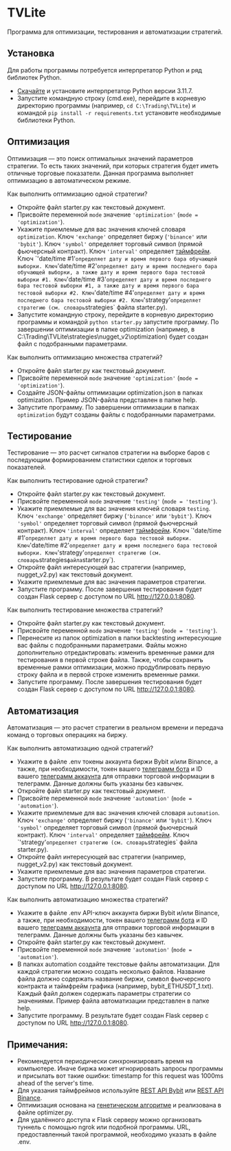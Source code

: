 # TVLite
Программа для оптимизации, тестирования и автоматизации стратегий.

## Установка
Для работы программы потребуется интерпретатор Python и ряд библиотек Python.
- [Скачайте](https://www.python.org/downloads/release/python-3117/) и установите интерпретатор Python версии 3.11.7.
- Запустите командную строку (cmd.exe), перейдите в корневую директорию программы (например, `cd C:\Trading\TVLite`) и командой `pip install -r requirements.txt` установите необходимые библиотеки Python.

## Оптимизация
Оптимизация — это поиск оптимальных значений параметров стратегии. То есть таких значений, при которых стратегия будет иметь отличные торговые показатели. Данная программа выполняет оптимизацию в автоматическом режиме.

Как выполнить оптимизацию одной стратегии?
- Откройте файл starter.py как текстовый документ.
- Присвойте переменной `mode` значение `'optimization'` (`mode = 'optimization'`).
- Укажите приемлемые для вас значения ключей словаря `optimization`. Ключ `'exchange'` определяет биржу (`'binance'` или `'bybit'`). Ключ `'symbol'` определяет торговый символ (прямой фьючерсный контракт). Ключ `'interval'` определяет [таймфрейм](`Примечания). Ключ `'date/time #1'` определяет дату и время первого бара обучающей выборки. Ключ `'date/time #2'` определяет дату и время последнего бара обучающей выборки, а также дату и время первого бара тестовой выборки #1. Ключ `'date/time #3'` определяет дату и время последнего бара тестовой выборки #1, а также дату и время первого бара тестовой выборки #2. Ключ `'date/time #4'` определяет дату и время последнего бара тестовой выборки #2. Ключ `'strategy'` определяет стратегию (см. словарь `strategies` файла starter.py).
- Запустите командную строку, перейдите в корневую директорию программы и командой `python starter.py` запустите программу. По завершении оптимизации в папке optimization (например, в C:\Trading\TVLite\strategies\nugget_v2\optimization) будет создан файл с подобранными параметрами.

Как выполнить оптимизацию множества стратегий?
- Откройте файл starter.py как текстовый документ.
- Присвойте переменной `mode` значение `'optimization'` (`mode = 'optimization'`).
- Создайте JSON-файлы оптимизации optimization.json в папках optimization. Пример JSON-файла представлен в папке help.
- Запустите программу. По завершении оптимизации в папках `optimization` будут созданы файлы с подобранными параметрами.

## Тестирование
Тестирование — это расчет сигналов стратегии на выборке баров с последующим формированием статистики сделок и торговых показателей.

Как выполнить тестирование одной стратегии?
- Откройте файл starter.py как текстовый документ.
- Присвойте переменной `mode` значение `'testing'` (`mode = 'testing'`).
- Укажите приемлемые для вас значения ключей словаря `testing`. Ключ `'exchange'` определяет биржу (`'binance'` или `'bybit'`). Ключ `'symbol'` определяет торговый символ (прямой фьючерсный контракт). Ключ `'interval'` определяет [таймфрейм](`Примечания). Ключ `'date/time #1'` определяет дату и время первого бара тестовой выборки. Ключ `'date/time #2'` определяет дату и время последнего бара тестовой выборки. Ключ `'strategy'` определяет стратегию (см. словарь `strategies` файла `starter.py`).
- Откройте файл интересующей вас стратегии (например, nugget_v2.py) как текстовый документ.
- Укажите приемлемые для вас значения параметров стратегии.
- Запустите программу. После завершения тестирования будет создан Flask сервер с доступом по URL http://127.0.0.1:8080.

Как выполнить тестирование множества стратегий?
- Откройте файл starter.py как текстовый документ.
- Присвойте переменной `mode` значение `'testing'` (`mode = 'testing'`).
- Перенесите из папок optimization в папки backtesting интересующие вас файлы с подобранными параметрами. Файлы можно дополнительно отредактировать: изменить временные рамки для тестирования в первой строке файла. Также, чтобы сохранить временные рамки оптимизации, можно продублировать первую строку файла и в первой строке изменить временные рамки.
- Запустите программу. После завершения тестирования будет создан Flask сервер с доступом по URL http://127.0.0.1:8080.

## Автоматизация
Автоматизация — это расчет стратегии в реальном времени и передача команд о торговых операциях на биржу.

Как выполнить автоматизацию одной стратегий?
- Укажите в файле .env токены аккаунта биржи Bybit и/или Binance, а также, при необходимости, токен вашего [телеграмм бота](https://t.me/BotFather) и ID вашего [телеграмм аккаунта](https://t.me/userinfobot) для отправки торговой информации в телеграмм. Данные должны быть указаны без кавычек.
- Откройте файл starter.py как текстовый документ.
- Присвойте переменной `mode` значение `'automation'` (`mode = 'automation'`).
- Укажите приемлемые для вас значения ключей словаря `automation`. Ключ `'exchange'` определяет биржу (`'binance'` или `'bybit'`). Ключ `'symbol'` определяет торговый символ (прямой фьючерсный контракт). Ключ `'interval'` определяет [таймфрейм](`Примечания). Ключ `'strategy'` определяет стратегию (см. словарь `strategies` файла starter.py).
- Откройте файл интересующей вас стратегии (например, nugget_v2.py) как текстовый документ.
- Укажите приемлемые для вас значения параметров стратегии.
- Запустите программу. В результате будет создан Flask сервер с доступом по URL http://127.0.0.1:8080.

Как выполнить автоматизацию множества стратегий?
- Укажите в файле .env API-ключ аккаунта биржи Bybit и/или Binance, а также, при необходимости, токен вашего [телеграмм бота](https://t.me/BotFather) и ID вашего [телеграмм аккаунта](https://t.me/userinfobot) для отправки торговой информации в телеграмм. Данные должны быть указаны без кавычек.
- Откройте файл starter.py как текстовый документ.
- Присвойте переменной `mode` значение `'automation'` (`mode = 'automation'`).
- В папках automation создайте текстовые файлы автоматизации. Для каждой стратегии можно создать несколько файлов. Название файла должно содержать название биржи, символ фьючерсного контракта и таймфрейм графика (например, bybit_ETHUSDT_1.txt). Каждый файл должен содержать параметры стратегии со значениями. Пример файла автоматизации представлен в папке help.
- Запустите программу. В результате будет создан Flask сервер с доступом по URL http://127.0.0.1:8080.

## Примечания:
- Рекомендуется периодически синхронизировать время на компьютере. Иначе биржа может игнорировать запросы программы и присылать вот такие ошибки: timestamp for this request was 1000ms ahead of the server's time.
- Для указания таймфреймов используйте [REST API Bybit](https://bybit-exchange.github.io/docs/v5/market/kline) или [REST API Binance](https://python-binance.readthedocs.io/en/latest/constants.html).
- Оптимизация основана на [генетическом алгоритме](https://neurohive.io/ru/osnovy-data-science/chto-takoe-geneticheskie-algoritmy/) и реализована в файле optimizer.py.
- Для удалённого доступа к Flask серверу можно организовать туннель с помощью ngrok или подобной программы. URL, предоставленный такой программой, необходимо указать в файле .env.
